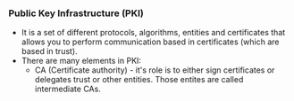 ### Public Key Infrastructure (PKI)
- It is a set of different protocols, algorithms, entities and certificates that allows you to perform communication based in certificates (which are based in trust).
- There are many elements in PKI:
    - CA (Certificate authority) - it's role is to either sign certificates or delegates trust or other entities. Those entites are called intermediate CAs.